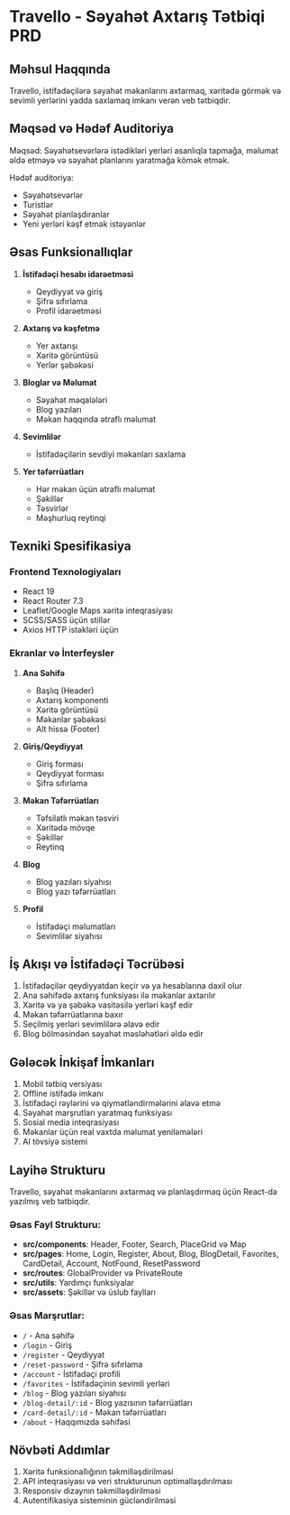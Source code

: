 # Travello - Səyahət Axtarış Tətbiqi PRD

## Məhsul Haqqında 

Travello, istifadəçilərə səyahət məkanlarını axtarmaq, xəritədə görmək və sevimli yerlərini yadda saxlamaq imkanı verən veb tətbiqdir.

## Məqsəd və Hədəf Auditoriya

Məqsəd: Səyahətsevərlərə istədikləri yerləri asanlıqla tapmağa, məlumat əldə etməyə və səyahət planlarını yaratmağa kömək etmək.

Hədəf auditoriya:
- Səyahətsevərlər
- Turistlər 
- Səyahət planlaşdıranlar
- Yeni yerləri kəşf etmək istəyənlər

## Əsas Funksionallıqlar

1. **İstifadəçi hesabı idarəetməsi**
   - Qeydiyyat və giriş
   - Şifrə sıfırlama
   - Profil idarəetməsi

2. **Axtarış və kəşfetmə**
   - Yer axtarışı
   - Xəritə görüntüsü
   - Yerlər şəbəkəsi

3. **Bloglar və Məlumat**
   - Səyahət məqalələri
   - Blog yazıları
   - Məkan haqqında ətraflı məlumat

4. **Sevimlilər**
   - İstifadəçilərin sevdiyi məkanları saxlama

5. **Yer təfərrüatları**
   - Hər məkan üçün ətraflı məlumat
   - Şəkillər
   - Təsvirlər
   - Məşhurluq reytinqi

## Texniki Spesifikasiya

### Frontend Texnologiyaları
- React 19
- React Router 7.3
- Leaflet/Google Maps xəritə inteqrasiyası
- SCSS/SASS üçün stillər
- Axios HTTP istəkləri üçün

### Ekranlar və İnterfeysler

1. **Ana Səhifə**
   - Başlıq (Header)
   - Axtarış komponenti
   - Xəritə görüntüsü
   - Məkanlar şəbəkəsi
   - Alt hissə (Footer)

2. **Giriş/Qeydiyyat**
   - Giriş forması
   - Qeydiyyat forması
   - Şifrə sıfırlama

3. **Məkan Təfərrüatları**
   - Təfsilatlı məkan təsviri
   - Xəritədə mövqe
   - Şəkillər
   - Reytinq

4. **Blog**
   - Blog yazıları siyahısı
   - Blog yazı təfərrüatları

5. **Profil**
   - İstifadəçi məlumatları
   - Sevimlilər siyahısı

## İş Akışı və İstifadəçi Təcrübəsi

1. İstifadəçilər qeydiyyatdan keçir və ya hesablarına daxil olur
2. Ana səhifədə axtarış funksiyası ilə məkanlar axtarılır
3. Xəritə və ya şəbəkə vasitəsilə yerləri kəşf edir
4. Məkan təfərrüatlarına baxır
5. Seçilmiş yerləri sevimlilərə əlavə edir
6. Blog bölməsindən səyahət məsləhətləri əldə edir

## Gələcək İnkişaf İmkanları

1. Mobil tətbiq versiyası
2. Offline istifadə imkanı
3. İstifadəçi rəylərini və qiymətləndirmələrini əlavə etmə
4. Səyahət marşrutları yaratmaq funksiyası
5. Sosial media inteqrasiyası
6. Məkanlar üçün real vaxtda məlumat yeniləmələri
7. AI tövsiyə sistemi 

## Layihə Strukturu

Travello, səyahət məkanlarını axtarmaq və planlaşdırmaq üçün React-da yazılmış veb tətbiqdir.

### Əsas Fayl Strukturu:
- **src/components**: Header, Footer, Search, PlaceGrid və Map
- **src/pages**: Home, Login, Register, About, Blog, BlogDetail, Favorites, CardDetail, Account, NotFound, ResetPassword
- **src/routes**: GlobalProvider və PrivateRoute
- **src/utils**: Yardımçı funksiyalar
- **src/assets**: Şəkillər və üslub faylları

### Əsas Marşrutlar:
- `/` - Ana səhifə
- `/login` - Giriş
- `/register` - Qeydiyyat
- `/reset-password` - Şifrə sıfırlama
- `/account` - İstifadəçi profili
- `/favorites` - İstifadəçinin sevimli yerləri
- `/blog` - Blog yazıları siyahısı 
- `/blog-detail/:id` - Blog yazısının təfərrüatları
- `/card-detail/:id` - Məkan təfərrüatları
- `/about` - Haqqımızda səhifəsi

## Növbəti Addımlar

1. Xəritə funksionallığının təkmilləşdirilməsi
2. API inteqrasiyası və veri strukturunun optimallaşdırılması
3. Responsiv dizaynın təkmilləşdirilməsi
4. Autentifikasiya sisteminin gücləndirilməsi 